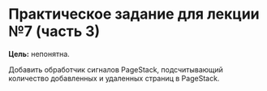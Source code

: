 # Практическое задание для лекции №7 (часть 3)

**Цель:** непонятна.

Добавить обработчик сигналов PageStack, подсчитывающий количество добавленных и удаленных страниц в PageStack.
